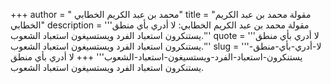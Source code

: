 +++
author = " محمد بن عبد الكريم الخطابي"
title = "مقولة  محمد بن عبد الكريم الخطابي"
description = '''مقولة  محمد بن عبد الكريم الخطابي: لا أدري بأي منطق يستنكرون استعباد الفرد ويستسيغون استعباد الشعوب.'''
quote = '''لا أدري بأي منطق يستنكرون استعباد الفرد ويستسيغون استعباد الشعوب.'''
slug = '''لا-أدري-بأي-منطق-يستنكرون-استعباد-الفرد-ويستسيغون-استعباد-الشعوب'''
+++
لا أدري بأي منطق يستنكرون استعباد الفرد ويستسيغون استعباد الشعوب.

